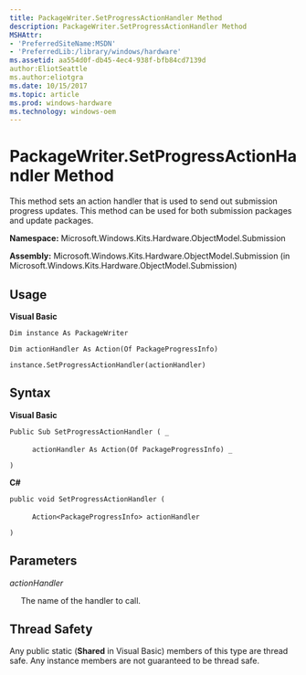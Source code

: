 ```yaml
---
title: PackageWriter.SetProgressActionHandler Method
description: PackageWriter.SetProgressActionHandler Method
MSHAttr:
- 'PreferredSiteName:MSDN'
- 'PreferredLib:/library/windows/hardware'
ms.assetid: aa554d0f-db45-4ec4-938f-bfb84cd7139d
author:EliotSeattle
ms.author:eliotgra
ms.date: 10/15/2017
ms.topic: article
ms.prod: windows-hardware
ms.technology: windows-oem
---
```


# PackageWriter.SetProgressActionHandler Method


This method sets an action handler that is used to send out submission progress updates. This method can be used for both submission packages and update packages.

**Namespace:** Microsoft.Windows.Kits.Hardware.ObjectModel.Submission

**Assembly:** Microsoft.Windows.Kits.Hardware.ObjectModel.Submission (in Microsoft.Windows.Kits.Hardware.ObjectModel.Submission)

## <span id="Usage"></span><span id="usage"></span><span id="USAGE"></span>Usage


**Visual Basic**

`Dim instance As PackageWriter`

`Dim actionHandler As Action(Of PackageProgressInfo)`

`instance.SetProgressActionHandler(actionHandler)`

## <span id="Syntax"></span><span id="syntax"></span><span id="SYNTAX"></span>Syntax


**Visual Basic**

`Public Sub SetProgressActionHandler ( _`

          `actionHandler As Action(Of PackageProgressInfo) _`

`) `

**C#**

`public void SetProgressActionHandler (`

          `Action<PackageProgressInfo> actionHandler`

`)`

## <span id="Parameters"></span><span id="parameters"></span><span id="PARAMETERS"></span>Parameters


*actionHandler*

     The name of the handler to call.

## <span id="Thread_Safety"></span><span id="thread_safety"></span><span id="THREAD_SAFETY"></span>Thread Safety


Any public static (**Shared** in Visual Basic) members of this type are thread safe. Any instance members are not guaranteed to be thread safe.

 

 






